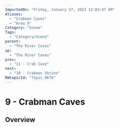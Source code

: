 ```yaml
---
ImportedOn: "Friday, January 27, 2023 12:02:47 AM"
Aliases:
  - "Crabman Caves"
  - "Area 9"
Category: "Scene"
Tags:
  - "Category/Scene"
parent:
  - "The River Caves"
up:
  - "The River Caves"
prev:
  - "11 - Crab Cave"
next:
  - "10 - Crabman Shrine"
RWtopicId: "Topic_9676"
---
```

# 9 - Crabman Caves
## Overview
